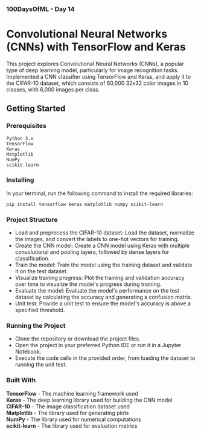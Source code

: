 ### 100DaysOfML - Day 14 

# Convolutional Neural Networks (CNNs) with TensorFlow and Keras

This project explores Convolutional Neural Networks (CNNs), a popular type of deep learning model, particularly for image recognition tasks. Implemented a CNN classifier using TensorFlow and Keras, and apply it to the CIFAR-10 dataset, which consists of 60,000 32x32 color images in 10 classes, with 6,000 images per class.

## Getting Started

### Prerequisites

    Python 3.x
    TensorFlow
    Keras
    Matplotlib
    NumPy
    scikit-learn

### Installing

In your terminal, run the following command to install the required libraries:

    pip install tensorflow keras matplotlib numpy scikit-learn

### Project Structure

- Load and preprocess the CIFAR-10 dataset: Load the dataset, normalize the images, and convert the labels to one-hot vectors for training.
- Create the CNN model: Create a CNN model using Keras with multiple convolutional and pooling layers, followed by dense layers for classification.
- Train the model: Train the model using the training dataset and validate it on the test dataset.
- Visualize training progress: Plot the training and validation accuracy over time to visualize the model's progress during training.
- Evaluate the model: Evaluate the model's performance on the test dataset by calculating the accuracy and generating a confusion matrix.
- Unit test: Provide a unit test to ensure the model's accuracy is above a specified threshold.

### Running the Project

- Clone the repository or download the project files.
- Open the project in your preferred Python IDE or run it in a Jupyter Notebook.
- Execute the code cells in the provided order, from loading the dataset to running the unit test.

### Built With

  **TensorFlow** - The machine learning framework used  
  **Keras** - The deep learning library used for building the CNN model  
  **CIFAR-10** - The image classification dataset used  
  **Matplotlib** - The library used for generating plots  
  **NumPy** - The library used for numerical computations  
  **scikit-learn** - The library used for evaluation metrics  
